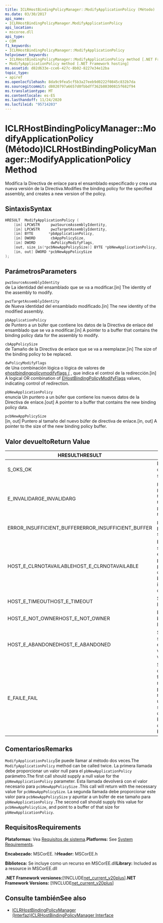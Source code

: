 ```yaml
---
title: ICLRHostBindingPolicyManager::ModifyApplicationPolicy (Método)
ms.date: 03/30/2017
api_name:
- ICLRHostBindingPolicyManager.ModifyApplicationPolicy
api_location:
- mscoree.dll
api_type:
- COM
f1_keywords:
- ICLRHostBindingPolicyManager::ModifyApplicationPolicy
helpviewer_keywords:
- ICLRHostBindingPolicyManager::ModifyApplicationPolicy method [.NET Framework hosting]
- ModifyApplicationPolicy method [.NET Framework hosting]
ms.assetid: d82d633e-cce6-427c-8b02-8227e34e12ba
topic_type:
- apiref
ms.openlocfilehash: 8da9c9fea5cf5b3a27eeb9d0222f0845c832b7da
ms.sourcegitcommit: d8020797a6657d0fbbdff362b80300815f682f94
ms.translationtype: MT
ms.contentlocale: es-ES
ms.lasthandoff: 11/24/2020
ms.locfileid: "95714203"
---
```

# <a name="iclrhostbindingpolicymanagermodifyapplicationpolicy-method"></a><span data-ttu-id="9dc25-102">ICLRHostBindingPolicyManager::ModifyApplicationPolicy (Método)</span><span class="sxs-lookup"><span data-stu-id="9dc25-102">ICLRHostBindingPolicyManager::ModifyApplicationPolicy Method</span></span>

<span data-ttu-id="9dc25-103">Modifica la Directiva de enlace para el ensamblado especificado y crea una nueva versión de la Directiva.</span><span class="sxs-lookup"><span data-stu-id="9dc25-103">Modifies the binding policy for the specified assembly, and creates a new version of the policy.</span></span>  
  
## <a name="syntax"></a><span data-ttu-id="9dc25-104">Sintaxis</span><span class="sxs-lookup"><span data-stu-id="9dc25-104">Syntax</span></span>  
  
```cpp  
HRESULT  ModifyApplicationPolicy (  
    [in] LPCWSTR     pwzSourceAssemblyIdentity,
    [in] LPCWSTR     pwzTargetAssemblyIdentity,  
    [in] BYTE       *pbApplicationPolicy,  
    [in] DWORD       cbAppPolicySize,  
    [in] DWORD       dwPolicyModifyFlags,  
    [out, size_is(*pcbNewAppPolicySize)] BYTE *pbNewApplicationPolicy,
    [in, out] DWORD *pcbNewAppPolicySize  
);  
```  
  
## <a name="parameters"></a><span data-ttu-id="9dc25-105">Parámetros</span><span class="sxs-lookup"><span data-stu-id="9dc25-105">Parameters</span></span>  

 `pwzSourceAssemblyIdentity`  
 <span data-ttu-id="9dc25-106">de La identidad del ensamblado que se va a modificar.</span><span class="sxs-lookup"><span data-stu-id="9dc25-106">[in] The identity of the assembly to modify.</span></span>  
  
 `pwzTargetAssemblyIdentity`  
 <span data-ttu-id="9dc25-107">de Nueva identidad del ensamblado modificado.</span><span class="sxs-lookup"><span data-stu-id="9dc25-107">[in] The new identity of the modified assembly.</span></span>  
  
 `pbApplicationPolicy`  
 <span data-ttu-id="9dc25-108">de Puntero a un búfer que contiene los datos de la Directiva de enlace del ensamblado que se va a modificar.</span><span class="sxs-lookup"><span data-stu-id="9dc25-108">[in] A pointer to a buffer that contains the binding policy data for the assembly to modify.</span></span>  
  
 `cbAppPolicySize`  
 <span data-ttu-id="9dc25-109">de Tamaño de la Directiva de enlace que se va a reemplazar.</span><span class="sxs-lookup"><span data-stu-id="9dc25-109">[in] The size of the binding policy to be replaced.</span></span>  
  
 `dwPolicyModifyFlags`  
 <span data-ttu-id="9dc25-110">de Una combinación lógica o lógica de valores de [ehostbindingpolicymodifyflags (](ehostbindingpolicymodifyflags-enumeration.md) , que indica el control de la redirección.</span><span class="sxs-lookup"><span data-stu-id="9dc25-110">[in] A logical OR combination of [EHostBindingPolicyModifyFlags](ehostbindingpolicymodifyflags-enumeration.md) values, indicating control of redirection.</span></span>  
  
 `pbNewApplicationPolicy`  
 <span data-ttu-id="9dc25-111">enuncia Un puntero a un búfer que contiene los nuevos datos de la Directiva de enlace.</span><span class="sxs-lookup"><span data-stu-id="9dc25-111">[out] A pointer to a buffer that contains the new binding policy data.</span></span>  
  
 `pcbNewAppPolicySize`  
 <span data-ttu-id="9dc25-112">[in, out] Puntero al tamaño del nuevo búfer de directiva de enlace.</span><span class="sxs-lookup"><span data-stu-id="9dc25-112">[in, out] A pointer to the size of the new binding policy buffer.</span></span>  
  
## <a name="return-value"></a><span data-ttu-id="9dc25-113">Valor devuelto</span><span class="sxs-lookup"><span data-stu-id="9dc25-113">Return Value</span></span>  
  
|<span data-ttu-id="9dc25-114">HRESULT</span><span class="sxs-lookup"><span data-stu-id="9dc25-114">HRESULT</span></span>|<span data-ttu-id="9dc25-115">Descripción</span><span class="sxs-lookup"><span data-stu-id="9dc25-115">Description</span></span>|  
|-------------|-----------------|  
|<span data-ttu-id="9dc25-116">S_OK</span><span class="sxs-lookup"><span data-stu-id="9dc25-116">S_OK</span></span>|<span data-ttu-id="9dc25-117">La Directiva se modificó correctamente.</span><span class="sxs-lookup"><span data-stu-id="9dc25-117">The policy was modified successfully.</span></span>|  
|<span data-ttu-id="9dc25-118">E_INVALIDARG</span><span class="sxs-lookup"><span data-stu-id="9dc25-118">E_INVALIDARG</span></span>|<span data-ttu-id="9dc25-119">`pwzSourceAssemblyIdentity` o `pwzTargetAssemblyIdentity` era una referencia nula.</span><span class="sxs-lookup"><span data-stu-id="9dc25-119">`pwzSourceAssemblyIdentity` or `pwzTargetAssemblyIdentity` was a null reference.</span></span>|  
|<span data-ttu-id="9dc25-120">ERROR_INSUFFICIENT_BUFFER</span><span class="sxs-lookup"><span data-stu-id="9dc25-120">ERROR_INSUFFICIENT_BUFFER</span></span>|<span data-ttu-id="9dc25-121">`pbNewApplicationPolicy` es demasiado pequeño.</span><span class="sxs-lookup"><span data-stu-id="9dc25-121">`pbNewApplicationPolicy` is too small.</span></span>|  
|<span data-ttu-id="9dc25-122">HOST_E_CLRNOTAVAILABLE</span><span class="sxs-lookup"><span data-stu-id="9dc25-122">HOST_E_CLRNOTAVAILABLE</span></span>|<span data-ttu-id="9dc25-123">El Common Language Runtime (CLR) no se ha cargado en un proceso o el CLR se encuentra en un estado en el que no puede ejecutar código administrado ni procesar la llamada correctamente.</span><span class="sxs-lookup"><span data-stu-id="9dc25-123">The common language runtime (CLR) has not been loaded into a process, or the CLR is in a state in which it cannot run managed code or process the call successfully.</span></span>|  
|<span data-ttu-id="9dc25-124">HOST_E_TIMEOUT</span><span class="sxs-lookup"><span data-stu-id="9dc25-124">HOST_E_TIMEOUT</span></span>|<span data-ttu-id="9dc25-125">Se agotó el tiempo de espera de la llamada.</span><span class="sxs-lookup"><span data-stu-id="9dc25-125">The call timed out.</span></span>|  
|<span data-ttu-id="9dc25-126">HOST_E_NOT_OWNER</span><span class="sxs-lookup"><span data-stu-id="9dc25-126">HOST_E_NOT_OWNER</span></span>|<span data-ttu-id="9dc25-127">El autor de la llamada no posee el bloqueo.</span><span class="sxs-lookup"><span data-stu-id="9dc25-127">The caller does not own the lock.</span></span>|  
|<span data-ttu-id="9dc25-128">HOST_E_ABANDONED</span><span class="sxs-lookup"><span data-stu-id="9dc25-128">HOST_E_ABANDONED</span></span>|<span data-ttu-id="9dc25-129">Se canceló un evento mientras un subproceso o fibra bloqueados estaba esperando en él.</span><span class="sxs-lookup"><span data-stu-id="9dc25-129">An event was canceled while a blocked thread or fiber was waiting on it.</span></span>|  
|<span data-ttu-id="9dc25-130">E_FAIL</span><span class="sxs-lookup"><span data-stu-id="9dc25-130">E_FAIL</span></span>|<span data-ttu-id="9dc25-131">Se produjo un error grave desconocido.</span><span class="sxs-lookup"><span data-stu-id="9dc25-131">An unknown catastrophic failure occurred.</span></span> <span data-ttu-id="9dc25-132">Después de que un método devuelve E_FAIL, CLR ya no se puede usar en el proceso.</span><span class="sxs-lookup"><span data-stu-id="9dc25-132">After a method returns E_FAIL, the CLR is no longer usable within the process.</span></span> <span data-ttu-id="9dc25-133">Las llamadas subsiguientes a métodos de hospedaje devuelven HOST_E_CLRNOTAVAILABLE.</span><span class="sxs-lookup"><span data-stu-id="9dc25-133">Subsequent calls to hosting methods return HOST_E_CLRNOTAVAILABLE.</span></span>|  
  
## <a name="remarks"></a><span data-ttu-id="9dc25-134">Comentarios</span><span class="sxs-lookup"><span data-stu-id="9dc25-134">Remarks</span></span>  

 <span data-ttu-id="9dc25-135">`ModifyApplicationPolicy`Se puede llamar al método dos veces.</span><span class="sxs-lookup"><span data-stu-id="9dc25-135">The `ModifyApplicationPolicy` method can be called twice.</span></span> <span data-ttu-id="9dc25-136">La primera llamada debe proporcionar un valor null para el `pbNewApplicationPolicy` parámetro.</span><span class="sxs-lookup"><span data-stu-id="9dc25-136">The first call should supply a null value for the `pbNewApplicationPolicy` parameter.</span></span> <span data-ttu-id="9dc25-137">Esta llamada devolverá con el valor necesario para `pcbNewAppPolicySize` .</span><span class="sxs-lookup"><span data-stu-id="9dc25-137">This call will return with the necessary value for `pcbNewAppPolicySize`.</span></span> <span data-ttu-id="9dc25-138">La segunda llamada debe proporcionar este valor para `pcbNewAppPolicySize` y apuntar a un búfer de ese tamaño para `pbNewApplicationPolicy` .</span><span class="sxs-lookup"><span data-stu-id="9dc25-138">The second call should supply this value for `pcbNewAppPolicySize`, and point to a buffer of that size for `pbNewApplicationPolicy`.</span></span>  
  
## <a name="requirements"></a><span data-ttu-id="9dc25-139">Requisitos</span><span class="sxs-lookup"><span data-stu-id="9dc25-139">Requirements</span></span>  

 <span data-ttu-id="9dc25-140">**Plataformas:** Vea [Requisitos de sistema](../../get-started/system-requirements.md).</span><span class="sxs-lookup"><span data-stu-id="9dc25-140">**Platforms:** See [System Requirements](../../get-started/system-requirements.md).</span></span>  
  
 <span data-ttu-id="9dc25-141">**Encabezado:** MSCorEE. h</span><span class="sxs-lookup"><span data-stu-id="9dc25-141">**Header:** MSCorEE.h</span></span>  
  
 <span data-ttu-id="9dc25-142">**Biblioteca:** Se incluye como un recurso en MSCorEE.dll</span><span class="sxs-lookup"><span data-stu-id="9dc25-142">**Library:** Included as a resource in MSCorEE.dll</span></span>  
  
 <span data-ttu-id="9dc25-143">**.NET Framework versiones:**[!INCLUDE[net_current_v20plus](../../../../includes/net-current-v20plus-md.md)]</span><span class="sxs-lookup"><span data-stu-id="9dc25-143">**.NET Framework Versions:** [!INCLUDE[net_current_v20plus](../../../../includes/net-current-v20plus-md.md)]</span></span>  
  
## <a name="see-also"></a><span data-ttu-id="9dc25-144">Consulte también</span><span class="sxs-lookup"><span data-stu-id="9dc25-144">See also</span></span>

- [<span data-ttu-id="9dc25-145">ICLRHostBindingPolicyManager (Interfaz)</span><span class="sxs-lookup"><span data-stu-id="9dc25-145">ICLRHostBindingPolicyManager Interface</span></span>](iclrhostbindingpolicymanager-interface.md)
